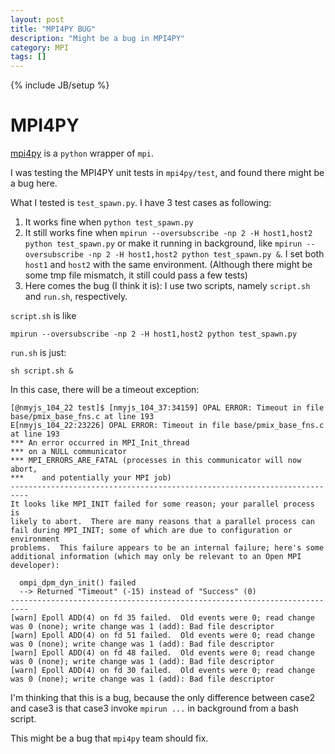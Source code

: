 ```yaml
---
layout: post
title: "MPI4PY BUG"
description: "Might be a bug in MPI4PY"
category: MPI
tags: []
---
```

{% include JB/setup %}

# MPI4PY
[mpi4py](https://bitbucket.org/mpi4py/mpi4py) is a `python` wrapper of `mpi`.

I was testing the MPI4PY unit tests in `mpi4py/test`, and found there might be a bug here.

What I tested is `test_spawn.py`. I have 3 test cases as following:

1. It works fine when `python test_spawn.py`
2. It still works fine when `mpirun --oversubscribe -np 2 -H host1,host2 python test_spawn.py` or make it running in background, like `mpirun --oversubscribe -np 2 -H host1,host2 python test_spawn.py &`. I set both `host1` and `host2` with the same environment. (Although there might be some tmp file mismatch, it still could pass a few tests)
3. Here comes the bug (I think it is): I use two scripts, namely `script.sh` and `run.sh`, respectively.

`script.sh` is like
```
mpirun --oversubscribe -np 2 -H host1,host2 python test_spawn.py
```
`run.sh` is just:
```
sh script.sh &
```
In this case, there will be a timeout exception:
```
[@nmyjs_104_22 test]$ [nmyjs_104_37:34159] OPAL ERROR: Timeout in file base/pmix_base_fns.c at line 193
E[nmyjs_104_22:23226] OPAL ERROR: Timeout in file base/pmix_base_fns.c at line 193
*** An error occurred in MPI_Init_thread
*** on a NULL communicator
*** MPI_ERRORS_ARE_FATAL (processes in this communicator will now abort,
***    and potentially your MPI job)
--------------------------------------------------------------------------
It looks like MPI_INIT failed for some reason; your parallel process is
likely to abort.  There are many reasons that a parallel process can
fail during MPI_INIT; some of which are due to configuration or environment
problems.  This failure appears to be an internal failure; here's some
additional information (which may only be relevant to an Open MPI
developer):

  ompi_dpm_dyn_init() failed
  --> Returned "Timeout" (-15) instead of "Success" (0)
--------------------------------------------------------------------------
[warn] Epoll ADD(4) on fd 35 failed.  Old events were 0; read change was 0 (none); write change was 1 (add): Bad file descriptor
[warn] Epoll ADD(4) on fd 51 failed.  Old events were 0; read change was 0 (none); write change was 1 (add): Bad file descriptor
[warn] Epoll ADD(4) on fd 48 failed.  Old events were 0; read change was 0 (none); write change was 1 (add): Bad file descriptor
[warn] Epoll ADD(4) on fd 30 failed.  Old events were 0; read change was 0 (none); write change was 1 (add): Bad file descriptor
```
I'm thinking that this is a bug, because the only difference between case2 and case3 is that case3 invoke `mpirun ...` in background from a bash script.

This might be a bug that `mpi4py` team should fix.


